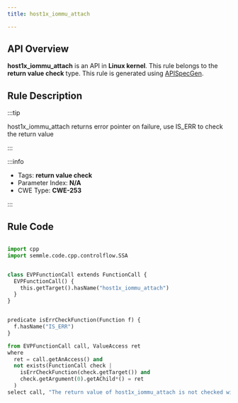 ```yaml
---
title: host1x_iommu_attach

---
```



## API Overview
**host1x_iommu_attach** is an API in **Linux kernel**. This rule belongs to the **return value check** type. This rule is generated using [APISpecGen](../../tools/APISpecGen).
## Rule Description

:::tip

host1x_iommu_attach returns error pointer on failure, use IS_ERR to check the return value

:::

:::info

- Tags: **return value check**
- Parameter Index: **N/A**
- CWE Type: **CWE-253**

:::

## Rule Code
```python

import cpp
import semmle.code.cpp.controlflow.SSA


class EVPFunctionCall extends FunctionCall {
  EVPFunctionCall() {
    this.getTarget().hasName("host1x_iommu_attach")
  }
}


predicate isErrCheckFunction(Function f) {
  f.hasName("IS_ERR") 
}

from EVPFunctionCall call, ValueAccess ret
where
  ret = call.getAnAccess() and
  not exists(FunctionCall check |
    isErrCheckFunction(check.getTarget()) and
    check.getArgument(0).getAChild*() = ret
  )
select call, "The return value of host1x_iommu_attach is not checked with IS_ERR."
    
```